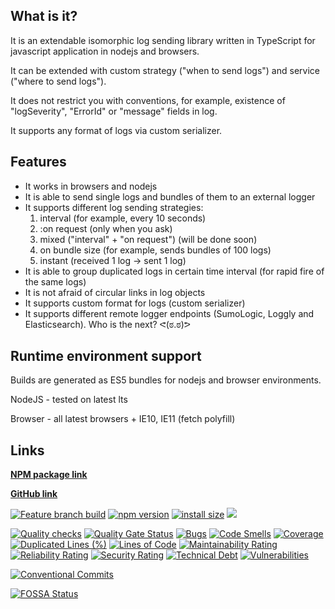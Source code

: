 ## What is it?

It is an extendable isomorphic log sending library written in TypeScript for javascript application in nodejs and browsers.

It can be extended with custom strategy ("when to send logs") and service ("where to send logs").

It does not restrict you with conventions, for example, existence of "logSeverity", "ErrorId" or "message" fields in log.

It supports any format of logs via custom serializer.

## Features

* It works in browsers and nodejs
* It is able to send single logs and bundles of them to an external logger
* It supports different log sending strategies:
  1.  interval (for example, every 10 seconds)
  2.  :on request (only when you ask)
  3.  mixed ("interval" + "on request") (will be done soon)
  4.  on bundle size (for example, sends bundles of 100 logs)
  5.  instant (received 1 log -> sent 1 log)
* It is able to group duplicated logs in certain time interval (for rapid fire of the same logs)
* It is not afraid of circular links in log objects
* It supports custom format for logs (custom serializer)
* It supports different remote logger endpoints (SumoLogic, Loggly and Elasticsearch). Who is the next? ᕙ(ಠ.ಠ)ᕗ

## Runtime environment support

Builds are generated as ES5 bundles for nodejs and browser environments.

NodeJS - tested on latest lts

Browser - all latest browsers + IE10, IE11 (fetch polyfill)

## Links

**[NPM package link](https://www.npmjs.com/package/advanced-logger "NPM package link")**

**[GitHub link](https://github.com/AlexeyPopovUA/advanced-logger "GitHub link")**

[![Feature branch build](https://github.com/AlexeyPopovUA/advanced-logger/actions/workflows/feature-branch-build.yml/badge.svg)](https://github.com/AlexeyPopovUA/advanced-logger/actions/workflows/feature-branch-build.yml)
[![npm version](https://badge.fury.io/js/advanced-logger.svg)](https://badge.fury.io/js/advanced-logger)
[![install size](https://packagephobia.now.sh/badge?p=advanced-logger)](https://packagephobia.now.sh/result?p=advanced-logger)
[![](https://data.jsdelivr.com/v1/package/npm/advanced-logger/badge)](https://www.jsdelivr.com/package/npm/advanced-logger)


[![Quality checks](https://github.com/AlexeyPopovUA/advanced-logger/actions/workflows/quality-checks.yml/badge.svg)](https://github.com/AlexeyPopovUA/advanced-logger/actions/workflows/quality-checks.yml)
[![Quality Gate Status](https://sonarcloud.io/api/project_badges/measure?project=AlexeyPopovUA_advanced-logger&metric=alert_status)](https://sonarcloud.io/summary/new_code?id=AlexeyPopovUA_advanced-logger)
[![Bugs](https://sonarcloud.io/api/project_badges/measure?project=AlexeyPopovUA_advanced-logger&metric=bugs)](https://sonarcloud.io/summary/new_code?id=AlexeyPopovUA_advanced-logger)
[![Code Smells](https://sonarcloud.io/api/project_badges/measure?project=AlexeyPopovUA_advanced-logger&metric=code_smells)](https://sonarcloud.io/summary/new_code?id=AlexeyPopovUA_advanced-logger)
[![Coverage](https://sonarcloud.io/api/project_badges/measure?project=AlexeyPopovUA_advanced-logger&metric=coverage)](https://sonarcloud.io/summary/new_code?id=AlexeyPopovUA_advanced-logger)
[![Duplicated Lines (%)](https://sonarcloud.io/api/project_badges/measure?project=AlexeyPopovUA_advanced-logger&metric=duplicated_lines_density)](https://sonarcloud.io/summary/new_code?id=AlexeyPopovUA_advanced-logger)
[![Lines of Code](https://sonarcloud.io/api/project_badges/measure?project=AlexeyPopovUA_advanced-logger&metric=ncloc)](https://sonarcloud.io/summary/new_code?id=AlexeyPopovUA_advanced-logger)
[![Maintainability Rating](https://sonarcloud.io/api/project_badges/measure?project=AlexeyPopovUA_advanced-logger&metric=sqale_rating)](https://sonarcloud.io/summary/new_code?id=AlexeyPopovUA_advanced-logger)
[![Reliability Rating](https://sonarcloud.io/api/project_badges/measure?project=AlexeyPopovUA_advanced-logger&metric=reliability_rating)](https://sonarcloud.io/summary/new_code?id=AlexeyPopovUA_advanced-logger)
[![Security Rating](https://sonarcloud.io/api/project_badges/measure?project=AlexeyPopovUA_advanced-logger&metric=security_rating)](https://sonarcloud.io/summary/new_code?id=AlexeyPopovUA_advanced-logger)
[![Technical Debt](https://sonarcloud.io/api/project_badges/measure?project=AlexeyPopovUA_advanced-logger&metric=sqale_index)](https://sonarcloud.io/summary/new_code?id=AlexeyPopovUA_advanced-logger)
[![Vulnerabilities](https://sonarcloud.io/api/project_badges/measure?project=AlexeyPopovUA_advanced-logger&metric=vulnerabilities)](https://sonarcloud.io/summary/new_code?id=AlexeyPopovUA_advanced-logger)


[![Conventional Commits](https://img.shields.io/badge/Conventional%20Commits-1.0.0-yellow.svg)](https://conventionalcommits.org)


[![FOSSA Status](https://app.fossa.io/api/projects/git%2Bgithub.com%2FAlexeyPopovUA%2Fadvanced-logger.svg?type=shield)](https://app.fossa.io/projects/git%2Bgithub.com%2FAlexeyPopovUA%2Fadvanced-logger?ref=badge_shield)
